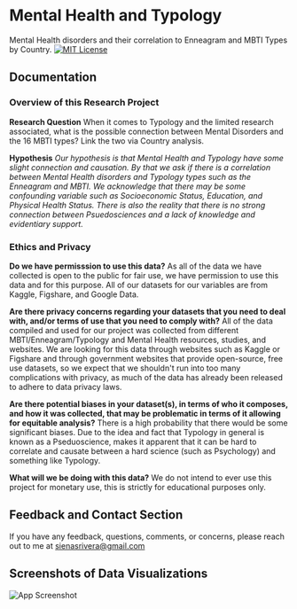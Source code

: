 # Mental Health and Typology
 Mental Health disorders and their correlation to Enneagram and MBTI Types by Country.
[![MIT License](https://img.shields.io/badge/License-MIT-green.svg)](https://choosealicense.com/licenses/mit/) 

## Documentation
### Overview of this Research Project
 
**Research Question**
When it comes to Typology and the limited research associated, what is the possible connection between Mental Disorders and the 16 MBTI types? Link the two via Country analysis.

**Hypothesis**
*Our hypothesis is that Mental Health and Typology have some slight connection and causation. By that we ask if there is a correlation between Mental Health disorders and Typology types such as the Enneagram and MBTI. We acknowledge that there may be some confounding variable such as Socioeconomic Status, Education, and Physical Health Status. There is also the reality that there is no strong connection between Psuedosciences and a lack of knowledge and evidentiary support.*

### Ethics and Privacy
**Do we have permisssion to use this data?**
As all of the data we have collected is open to the public for fair use, we have permission to use this data and for this purpose. All of our datasets for our variables are from Kaggle, Figshare, and Google Data.

**Are there privacy concerns regarding your datasets that you need to deal with, and/or terms of use that you need to comply with?**
All of the data compiled and used for our project was collected from different MBTI/Enneagram/Typology and Mental Health resources, studies, and websites. We are looking for this data through websites such as Kaggle or Figshare and through government websites that provide open-source, free use datasets, so we expect that we shouldn't run into too many complications with privacy, as much of the data has already been released to adhere to data privacy laws.

**Are there potential biases in your dataset(s), in terms of who it composes, and how it was collected, that may be problematic in terms of it allowing for equitable analysis?**
There is a high probability that there would be some significant biases. Due to the idea and fact that Typology in general is known as a Pseduoscience, makes it apparent that it can be hard to correlate and causate between a hard science (such as Psychology) and something like Typology.

**What will we be doing with this data?**
We do not intend to ever use this project for monetary use, this is strictly for educational purposes only.

## Feedback and Contact Section

If you have any feedback, questions, comments, or concerns, please reach out to me at sienasrivera@gmail.com


## Screenshots of Data Visualizations

![App Screenshot]("")
